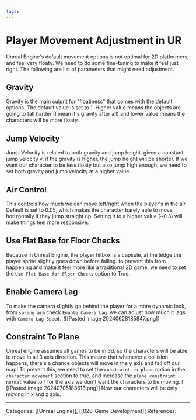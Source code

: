 ```yaml
---
tags:
---
```

# Player Movement Adjustment in UR
Unreal Engine's default movement options is not optimal for 2D platformers, and feel very floaty. We need to do some fine-tuning to make it feel just right. The following are list of parameters that might need adjustment.

## Gravity
Gravity is the main culprit for "floatiness" that comes with the default options. The default value is set to 1. Higher value means the objects are going to fall harder (I mean it's gravity after all) and lower value means the characters will be more floaty.

## Jump Velocity
Jump Velocity is related to both gravity and jump height. given a constant jump velocity v, if the gravity is higher, the jump height will be shorter. If we want our character to be less floaty but also jump high enough, we need to set both gravity and jump velocity at a higher value.

## Air Control
This controls how much we can move left/right when the player's in the air. Default is set to 0.05, which makes the character barely able to move horizontally if they jump straight up. Setting it to a higher value (~0.3) will make things feel more responsive.

## Use Flat Base for Floor Checks
Because in Unreal Engine, the player hitbox is a capsule, at the ledge the player sprite slightly goes down before falling. to prevent this from happening and make it feel more like a traditional 2D game, we need to set the `Use Flat Base for Floor Checks` option to True.

## Enable Camera Lag
To make the camera slightly go behind the player for a more dynamic look, from `spring arm` check `Enable Camera Lag`. we can adjust how much it lags with `Camera Lag Speed.`
![[Pasted image 20240628185847.png]]

## Constraint To Plane
Unreal engine assumes all games to be in 3d, so the characters will be able to move in all 3 axis direction. This means that whenever a collision happens, there's a chance objects will move in the y axis and fall off our map!
To prevent this, we need to set the `constraint to plane` option in the `character movement` section to true, and increase the `plane constraint normal` value to 1 for the axis we don't want the characters to be moving.
![[Pasted image 20240705183613.png]]
Now our characters will be only moving in x and z axis.



---
Categories: [[Unreal Engine]], [[020-Game Development]]
References:
